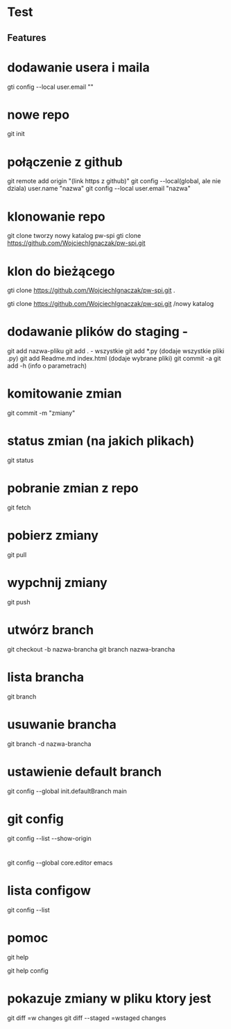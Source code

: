 # Test
## Features

# dodawanie usera i maila
gti config --local user.email ""

# nowe repo
git init
# połączenie z github
git remote add origin "(link https z github)"
git config --local(global, ale nie dziala) user.name "nazwa"
git config --local user.email "nazwa"
# klonowanie repo
git clone
tworzy nowy katalog pw-spi
gti clone https://github.com/WojciechIgnaczak/pw-spi.git

# klon do bieżącego
gti clone https://github.com/WojciechIgnaczak/pw-spi.git .

gti clone https://github.com/WojciechIgnaczak/pw-spi.git /nowy katalog

# dodawanie plików do staging - 
git add nazwa-pliku
git add . - wszystkie
git add *.py (dodaje wszystkie pliki .py)
git add Readme.md index.html (dodaje wybrane pliki)
git commit -a
git add -h (info  o parametrach)

# komitowanie zmian
git commit -m "zmiany"


# status zmian (na jakich plikach)
git status

# pobranie zmian z repo
git fetch

# pobierz zmiany
git pull

# wypchnij zmiany
git push

# utwórz branch
git checkout -b nazwa-brancha
git branch nazwa-brancha

# lista brancha
git branch

# usuwanie brancha
git branch -d nazwa-brancha

# ustawienie default branch
git config --global init.defaultBranch main

# git config
git config --list --show-origin

# 
git config --global core.editor emacs

# lista configow
git config --list

# pomoc
git help

git help config

# pokazuje zmiany w pliku ktory jest
git diff  =w changes
git diff --staged =wstaged changes